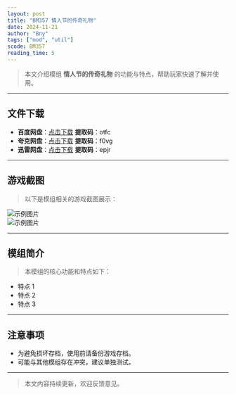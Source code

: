 ```yaml
---
layout: post
title: "BM357 情人节的传奇礼物"
date: 2024-11-21
author: "Bny"
tags: ["mod", "util"]
scode: BM357
reading_time: 5
---
```


> 本文介绍模组 **情人节的传奇礼物** 的功能与特点，帮助玩家快速了解并使用。

---





## 文件下载
- **百度网盘**：[点击下载](https://pan.baidu.com/s/159fZjbKuvs6XvVqftBINVg?pwd=otfc)  **提取码**：otfc  
- **夸克网盘**：[点击下载](https://pan.quark.cn/s/3716819d77f7?pwd=f0vg)  **提取码**：f0vg  
- **迅雷网盘**：[点击下载](https://pan.xunlei.com/s/VOCCbVu1FBSWOyjQkONBERGsA1?pwd=epjr)  **提取码**：epjr  

---

## 游戏截图
> 以下是模组相关的游戏截图展示：

![示例图片](https://example.com/screenshot1.jpg)  
![示例图片](https://example.com/screenshot2.jpg)

---

## 模组简介
> 本模组的核心功能和特点如下：
- 特点 1
- 特点 2
- 特点 3

---

## 注意事项
- 为避免损坏存档，使用前请备份游戏存档。
- 可能与其他模组存在冲突，建议单独测试。

---

> 本文内容持续更新，欢迎反馈意见。
